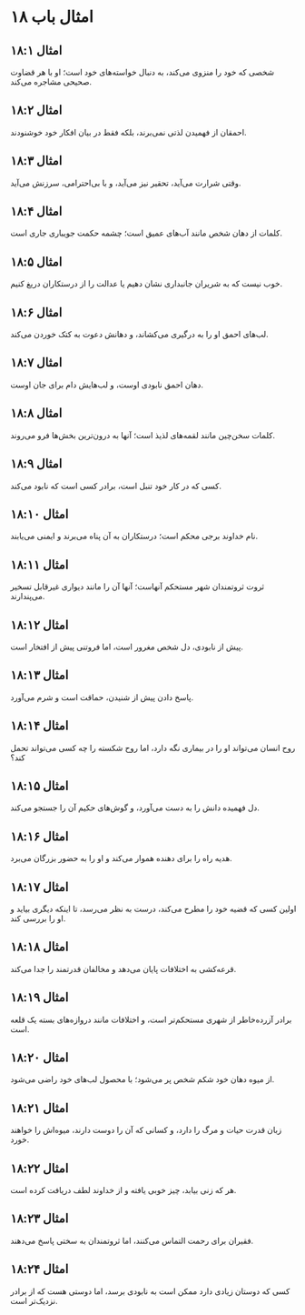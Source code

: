 # امثال باب ۱۸

## امثال ۱۸:۱
شخصی که خود را منزوی می‌کند، به دنبال خواسته‌های خود است؛ او با هر قضاوت صحیحی مشاجره می‌کند.

## امثال ۱۸:۲
احمقان از فهمیدن لذتی نمی‌برند، بلکه فقط در بیان افکار خود خوشنودند.

## امثال ۱۸:۳
وقتی شرارت می‌آید، تحقیر نیز می‌آید، و با بی‌احترامی، سرزنش می‌آید.

## امثال ۱۸:۴
کلمات از دهان شخص مانند آب‌های عمیق است؛ چشمه حکمت جویباری جاری است.

## امثال ۱۸:۵
خوب نیست که به شریران جانبداری نشان دهیم یا عدالت را از درستکاران دریغ کنیم.

## امثال ۱۸:۶
لب‌های احمق او را به درگیری می‌کشاند، و دهانش دعوت به کتک خوردن می‌کند.

## امثال ۱۸:۷
دهان احمق نابودی اوست، و لب‌هایش دام برای جان اوست.

## امثال ۱۸:۸
کلمات سخن‌چین مانند لقمه‌های لذیذ است؛ آنها به درون‌ترین بخش‌ها فرو می‌روند.

## امثال ۱۸:۹
کسی که در کار خود تنبل است، برادر کسی است که نابود می‌کند.

## امثال ۱۸:۱۰
نام خداوند برجی محکم است؛ درستکاران به آن پناه می‌برند و ایمنی می‌یابند.

## امثال ۱۸:۱۱
ثروت ثروتمندان شهر مستحکم آنهاست؛ آنها آن را مانند دیواری غیرقابل تسخیر می‌پندارند.

## امثال ۱۸:۱۲
پیش از نابودی، دل شخص مغرور است، اما فروتنی پیش از افتخار است.

## امثال ۱۸:۱۳
پاسخ دادن پیش از شنیدن، حماقت است و شرم می‌آورد.

## امثال ۱۸:۱۴
روح انسان می‌تواند او را در بیماری نگه دارد، اما روح شکسته را چه کسی می‌تواند تحمل کند؟

## امثال ۱۸:۱۵
دل فهمیده دانش را به دست می‌آورد، و گوش‌های حکیم آن را جستجو می‌کند.

## امثال ۱۸:۱۶
هدیه راه را برای دهنده هموار می‌کند و او را به حضور بزرگان می‌برد.

## امثال ۱۸:۱۷
اولین کسی که قضیه خود را مطرح می‌کند، درست به نظر می‌رسد، تا اینکه دیگری بیاید و او را بررسی کند.

## امثال ۱۸:۱۸
قرعه‌کشی به اختلافات پایان می‌دهد و مخالفان قدرتمند را جدا می‌کند.

## امثال ۱۸:۱۹
برادر آزرده‌خاطر از شهری مستحکم‌تر است، و اختلافات مانند دروازه‌های بسته یک قلعه است.

## امثال ۱۸:۲۰
از میوه دهان خود شکم شخص پر می‌شود؛ با محصول لب‌های خود راضی می‌شود.

## امثال ۱۸:۲۱
زبان قدرت حیات و مرگ را دارد، و کسانی که آن را دوست دارند، میوه‌اش را خواهند خورد.

## امثال ۱۸:۲۲
هر که زنی بیابد، چیز خوبی یافته و از خداوند لطف دریافت کرده است.

## امثال ۱۸:۲۳
فقیران برای رحمت التماس می‌کنند، اما ثروتمندان به سختی پاسخ می‌دهند.

## امثال ۱۸:۲۴
کسی که دوستان زیادی دارد ممکن است به نابودی برسد، اما دوستی هست که از برادر نزدیک‌تر است.
